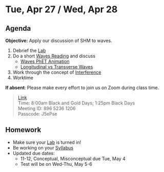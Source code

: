 Tue, Apr 27 / Wed, Apr 28
==================    
  
Agenda    
---------    
**Objective:** Apply our discussion of SHM to waves.
  
1. Debrief the [Lab][lab]
2. Do a short [Waves Reading][read] and discuss
	- [Waves PhET Animation](https://phet.colorado.edu/sims/html/wave-on-a-string/latest/wave-on-a-string_en.html)
	- [Longitudinal vs Transverse Waves](https://www.acs.psu.edu/drussell/demos/waves/wavemotion.html)
3. Work through the concept of [Interference][int]
4. Worktime

  
**If absent**: Please make every effort to join us on Zoom during class time.

> [Link](https://us02web.zoom.us/j/89652361206?pwd=L3ZYQzBGNitFK0J6K1M4Nk1iM1dYQT09)      
> Time: 8:00am Black and Gold Days; 1:25pm Black Days    
> Meeting ID: 896 5236 1206      
> Passcode: J5ePse

  
Homework     
-------------    
- Make sure your [Lab][lab] is turned in!
- Be working on your [Syllabus][syl] 
- Updated due dates: 
	- 11-12, Conceptual, Misconceptual due Tue, May 4
	- Test will be on Wed-Thu, May 5-6
  
[syl]: https://avon.schoology.com/course/2624603229/materials?f=369843503
[lab]: https://avon.schoology.com/assignment/4882381987/
[read]: https://avon.schoology.com/course/2624603229/materials/gp/4888823570
[int]: https://avon.schoology.com/course/2624603229/materials/gp/4890222513
<!--stackedit_data:
eyJoaXN0b3J5IjpbLTIwOTg0MDk5NjAsMjAxOTc2MTk2MCwtMT
AyNTczMTYxMywtMTI5NzUzNzk5MywtMTMxOTMzNjk1MCwtMjcw
NjY5NDc5LC0zNDkwMzI4MSwtOTYwMDQ2MDUyLDEzNzg1NDU4MD
QsMTQwNjQxMzI2NSwtMjQ1MTA4ODczLDExOTUwNTYzMTgsMjAx
MzA1NjUzMiwtMjExOTkzODAyNCwtMTIyNDg4MjY1NCwtMzE4MD
Q2NDAyLC0xNzkyODgyNDgsLTQxMTU5NDc3OSwtMTMwMDYwMjM3
MywtMTAwMTY5NTMwNF19
-->